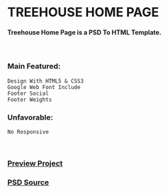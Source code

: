 # TREEHOUSE HOME PAGE
#### Treehouse Home Page is a PSD To HTML Template.

<br />

### Main Featured:
    Design With HTML5 & CSS3
    Google Web Font Include
    Footer Social
    Footer Weights

### Unfavorable:
    No Responsive

<br />

### [Preview Project](https://wasek23.github.io/treehouse-home-page/)
### [PSD Source](http://blazrobar.com/free-psd-website-templates/treehouse-website-psd-template/)